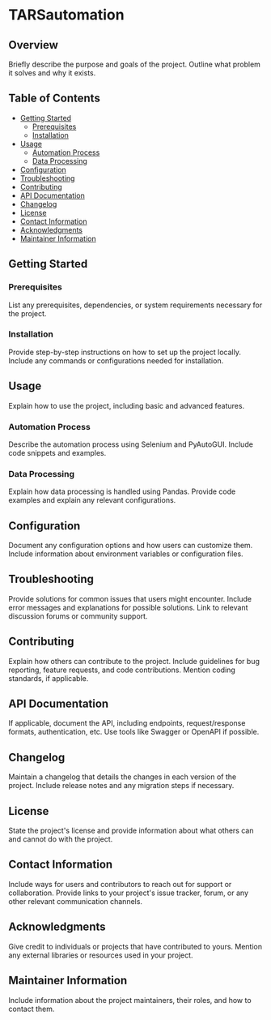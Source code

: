 # TARSautomation

## Overview

Briefly describe the purpose and goals of the project. Outline what problem it solves and why it exists.

## Table of Contents

- [Getting Started](#getting-started)
  - [Prerequisites](#prerequisites)
  - [Installation](#installation)
- [Usage](#usage)
  - [Automation Process](#automation-process)
  - [Data Processing](#data-processing)
- [Configuration](#configuration)
- [Troubleshooting](#troubleshooting)
- [Contributing](#contributing)
- [API Documentation](#api-documentation)
- [Changelog](#changelog)
- [License](#license)
- [Contact Information](#contact-information)
- [Acknowledgments](#acknowledgments)
- [Maintainer Information](#maintainer-information)

## Getting Started

### Prerequisites

List any prerequisites, dependencies, or system requirements necessary for the project.

### Installation

Provide step-by-step instructions on how to set up the project locally. Include any commands or configurations needed for installation.

## Usage

Explain how to use the project, including basic and advanced features.

### Automation Process

Describe the automation process using Selenium and PyAutoGUI. Include code snippets and examples.

### Data Processing

Explain how data processing is handled using Pandas. Provide code examples and explain any relevant configurations.

## Configuration

Document any configuration options and how users can customize them. Include information about environment variables or configuration files.

## Troubleshooting

Provide solutions for common issues that users might encounter. Include error messages and explanations for possible solutions. Link to relevant discussion forums or community support.

## Contributing

Explain how others can contribute to the project. Include guidelines for bug reporting, feature requests, and code contributions. Mention coding standards, if applicable.

## API Documentation

If applicable, document the API, including endpoints, request/response formats, authentication, etc. Use tools like Swagger or OpenAPI if possible.

## Changelog

Maintain a changelog that details the changes in each version of the project. Include release notes and any migration steps if necessary.

## License

State the project's license and provide information about what others can and cannot do with the project.

## Contact Information

Include ways for users and contributors to reach out for support or collaboration. Provide links to your project's issue tracker, forum, or any other relevant communication channels.

## Acknowledgments

Give credit to individuals or projects that have contributed to yours. Mention any external libraries or resources used in your project.

## Maintainer Information

Include information about the project maintainers, their roles, and how to contact them.
